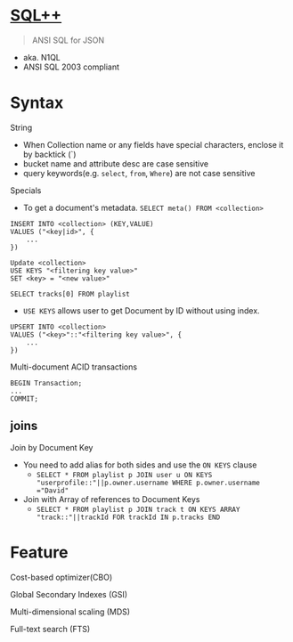 # [SQL++](https://www.couchbase.com/products/n1ql/)
>
> ANSI SQL for JSON

- aka. N1QL
- ANSI SQL 2003 compliant

# Syntax
String
- When Collection name or any fields have special characters, enclose it by backtick (`)
- bucket name and attribute desc are case sensitive
- query keywords(e.g. `select`, `from`, `Where`) are not case sensitive

Specials 
- To get a document's metadata. `SELECT meta() FROM <collection>`


```Insert
INSERT INTO <collection> (KEY,VALUE)
VALUES ("<key|id>", {
    ...
})
```

```Update
Update <collection>
USE KEYS "<filtering key value>"
SET <key> = "<new value>"
```

```Select
SELECT tracks[0] FROM playlist
```

- `USE KEYS` allows user to get Document by ID without using index.

```UPSERT
UPSERT INTO <collection>
VALUES ("<key>"::"<filtering key value>", {
    ...
})
```

Multi-document ACID transactions

```
BEGIN Transaction;
...
COMMIT;

```

## joins
Join by Document Key
- You need to add alias for both sides and use the `ON KEYS` clause
  - `SELECT * FROM playlist p JOIN user u ON KEYS "userprofile::"||p.owner.username WHERE p.owner.username ="David"`
- Join with Array of references to Document Keys
  - `SELECT * FROM playlist p JOIN track t ON KEYS ARRAY "track::"||trackId FOR trackId IN p.tracks END`



# Feature



Cost-based optimizer(CBO)

Global Secondary Indexes (GSI)

Multi-dimensional scaling (MDS)

Full-text search (FTS)
